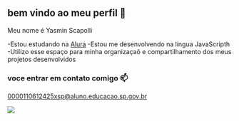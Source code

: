 ## bem vindo ao meu perfil 💙

Meu nome é Yasmin Scapolli

-Estou estudando na [Alura](https:\\www.alura.com.br)
-Estou me desenvolvendo na língua JavaScripth
-Utilizo esse espaço para minha organizaçaõ e compartilhamento dos meus projetos desenvolvidos

### voce entrar em contato comigo 📫

0000110612425xsp@aluno.educacao.sp.gov.br


![](https://media1.tenor.com/m/evOjo3SiS1sAAAAd/cat-blink.gif)
